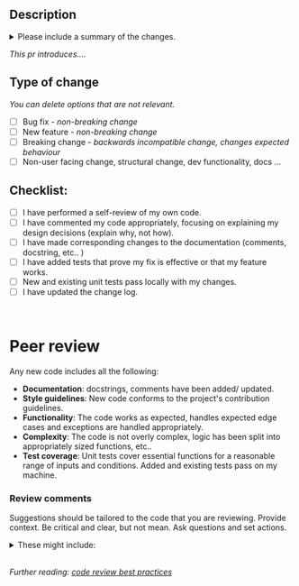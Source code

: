 ## Description
<details><summary>Please include a summary of the changes. </summary>

  - What is this change?
  - Is this a bug fix or a feature and does it break any existing functionality?
  - How has it been tested?
</details>
 
*This pr introduces....*
## Type of change

*You can delete options that are not relevant.*

- [ ] Bug fix - *non-breaking change*
- [ ] New feature - *non-breaking change*
- [ ] Breaking change - *backwards incompatible change, changes expected behaviour*
- [ ] Non-user facing change, structural change, dev functionality, docs ...

## Checklist:

- [ ] I have performed a self-review of my own code.
- [ ] I have commented my code appropriately, focusing on explaining my design decisions (explain why, not how).
- [ ] I have made corresponding changes to the documentation (comments, docstring, etc.. )
- [ ] I have added tests that prove my fix is effective or that my feature works.
- [ ] New and existing unit tests pass locally with my changes.
- [ ] I have updated the change log.

<br>

#  Peer review
Any new code includes all the following:

- **Documentation**: docstrings, comments have been added/ updated.
- **Style guidelines**: New code conforms to the project's contribution guidelines.
- **Functionality**: The code works as expected, handles expected edge cases and exceptions are handled appropriately.
- **Complexity**: The code is not overly complex, logic has been split into appropriately sized functions, etc..
- **Test coverage**: Unit tests cover essential functions for a reasonable range of inputs and conditions. Added and existing tests pass on my machine.

### Review comments
Suggestions should be tailored to the code that you are reviewing. Provide context.
Be critical and clear, but not mean. Ask questions and set actions.
<details><summary>These might include:</summary>

- bugs that need fixing (does it work as expected? and does it work with other code
  that it is likely to interact with?)
- alternative methods (could it be written more efficiently or with more clarity?)
- documentation improvements (does the documentation reflect how the code actually works?)
- additional tests that should be implemented
  - Do the tests effectively assure that it
  works correctly? Are there additional edge cases/ negative tests to be considered?
- code style improvements (could the code be written more clearly?)
</details>
<br>

*Further reading: [code review best practices](https://best-practice-and-impact.github.io/qa-of-code-guidance/peer_review.html)*
